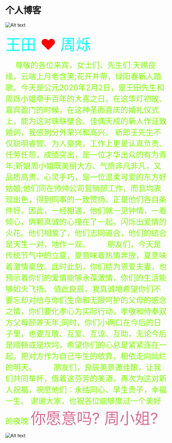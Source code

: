 # 个人博客
![Alt text](https://timgsa.baidu.com/timg?image&quality=80&size=b9999_10000&sec=1606163554930&di=cf90b0de1dbdfbf7960cc86d3acd45dd&imgtype=0&src=http%3A%2F%2Fimage.biaobaiju.com%2Fuploads%2F20181103%2F20%2F1541247609-LZeMUbaHvB.jpg)
 <p style="text-align: justify"><font size="20px" color="#00ffff">王田      </font><font color="red" size="50px">❤</font><font size="20px" color="#00ffff">      周烁</font></p>
   <font size="5px" color="#7fff00" style="text-align: justify">
        　 尊敬的各位来宾，女士们、先生们:天赐良缘，云端上月老含笑;花开并蒂，绿阳春新人踏歌。今天是公元2020年2月2日，是王田先生和周烁小姐牵手百年的大喜之日。在这华灯初放、嘉宾盈门的时候，在这神圣而喜庆的婚礼仪式上，能为这对珠联壁合、佳偶天成的新人作证致婚词，我感到分外荣兴和高兴。 新郎王先生不仅聪明睿智、为人豪爽，工作上更是认真负责、任劳任怨，成绩突出，是一位才华出众的有为青年;新娘周小姐既美丽大方、气质非凡非凡，又品质高贵，心灵手巧，是一位温柔可爱的东方好姑娘;他们同在帅帅公司营销部工作，而且均表现出色，得到同事的一致赞扬。正是他们各自条件好，因此，一经相遇，他们就一见钟情，一看倾心，俩颗真诚的心撞在了一起，闪烁出爱情的火花。他们相爱了，他们志同道合，他们的结合是天生一对，地作一双。
        　　朋友们，今天是传统节气中的立夏，夏意味着热情奔放，夏意味着激情豪放。此时此刻，你们结为恩爱夫妻，也预示着你们的爱情能够永葆激情，你们的生活能够如火飞扬。 值此良辰，我真诚地希望你们不要忘却对给与你们生命和无限呵护的父母的感念之情，你们要化孝心为实际行动，孝敬和侍奉双方父母颐养天年;同时，你们小两口在今后的日子里，也要互敬、互爱、互谅、互助，无论今后是顺畅或是坎坷，希望你们的心总是紧紧连在一起，把对方作为自己毕生的依靠，相依走向灿烂的明天。
        　　朋友们，良辰美景邀佳酿，让我们共同举杯，借着这芬芳的美酒，再次为这对新人祝福，祝愿他们：永结同心、早生贵子，幸福一生。 谢谢大家，也祝各位能够度过一个美好的夜晚
    </font> <font size="20px" color="#db7093">你愿意吗? 周小姐? </font>
    
  ![Alt text](https://ss0.bdstatic.com/70cFvHSh_Q1YnxGkpoWK1HF6hhy/it/u=3640850380,3225855870&fm=26&gp=0.jpg)

